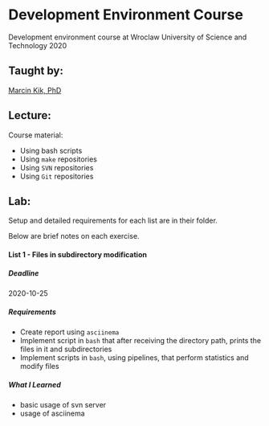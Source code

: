 # Development Environment Course
Development environment course at Wroclaw University of Science and Technology 2020

## Taught by:
[Marcin Kik, PhD](https://cs.pwr.edu.pl/kik/)

## Lecture:
Course material:
* Using bash scripts
* Using `make` repositories
* Using `SVN` repositories
* Using `Git` repositories

## Lab:

Setup and detailed requirements for each list are in their folder.

Below are brief notes on each exercise.

#### List 1 - Files in subdirectory modification
##### Deadline
2020-10-25
##### Requirements
* Create report using `asciinema`
* Implement script in `bash` that after receiving the directory path, prints the files in it and subdirectories
* Implement scripts in `bash`, using pipelines, that perform statistics and modify files
##### What I Learned
* basic usage of svn server
* usage of asciinema

